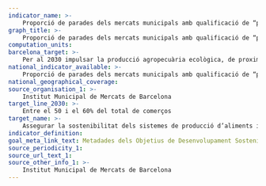 ```yaml
---
indicator_name: >-
    Proporció de parades dels mercats municipals amb qualificació de “paradistes verds”
graph_title: >-
    Proporció de parades dels mercats municipals amb qualificació de “paradistes verds”
computation_units: 
barcelona_target: >-
    Per al 2030 impulsar la producció agropecuària ecològica, de proximitat i resilient, a través de la xarxa comercial minorista i majorista, i promoure l’adopció de la Dieta de salut planetària
national_indicator_available: >-
    Proporció de parades dels mercats municipals amb qualificació de “paradistes verds”
national_geographical_coverage: 
source_organisation_1: >-
    Institut Municipal de Mercats de Barcelona
target_line_2030: >-
    Entre el 50 i el 60% del total de comerços
target_name: >-
    Assegurar la sostenibilitat dels sistemes de producció d’aliments i aplicar pràctiques agrícoles resilients que augmentin la productivitat i la producció, contribueixin al manteniment dels ecosistemes, enforteixin la capacitat d’adaptació al canvi climàtic, fenòmens meteorològics extrems, sequeres, inundacions i altres desastres, i millorin progressivament la qualitat del sòl i la terra
indicator_definition:
goal_meta_link_text: Metadades dels Objetius de Desenvolupament Sostenible de les Nacions Unides (pdf 894kB)
source_periodicity_1: 
source_url_text_1: 
source_other_info_1: >-
    Institut Municipal de Mercats de Barcelona
---
```


